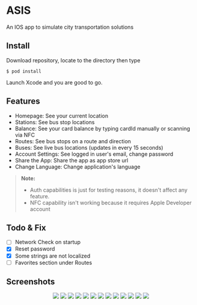 #  ASIS

An IOS app to simulate city transportation solutions

## Install
Download repository, locate to the directory then type

    $ pod install
Launch Xcode and you are good to go.

## Features

- Homepage: See your current location
- Stations: See bus stop locations
- Balance: See your card balance by typing cardId manually or scanning via NFC
- Routes: See bus stops on a route and direction
- Buses: See live bus locations (updates in every 15 seconds)
- Account Settings: See logged in user's email, change password
- Share the App: Share the app as app store url
- Change Language: Change application's language
> **Note:** 
> - Auth capabilities is just for testing reasons, it doesn't affect any feature. 
> - NFC capability isn't working because it requires Apple Developer account

## Todo & Fix

- [ ] Network Check on startup
- [x] Reset password
- [x] Some strings are not localized
- [ ] Favorites section under Routes

## Screenshots

<p align="center">
<img src="/screenshots/login-tr.png">
<img src="/screenshots/register-tr.png">
<img src="/screenshots/homepage-tr.png">

<img src="/screenshots/bus-stops-tr.png">
<img src="/screenshots/check-balance-en.png">
<img src="/screenshots/routes-tr.png">
<img src="/screenshots/route-details-tr.png">
<img src="/screenshots/route-direction-selection-tr.png">

<img src="/screenshots/buses-tr.png">
<img src="/screenshots/side-menu-tr.png">
<img src="/screenshots/account-settings-tr.png">

<img src="/screenshots/share-app-tr.png">
<img src="/screenshots/change-language-tr.png">
</p>


